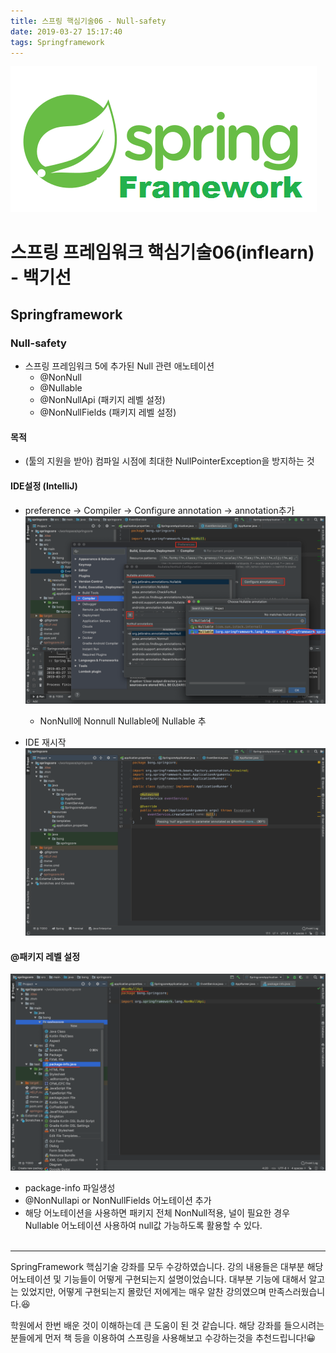 ```yaml
---
title: 스프링 핵심기술06 - Null-safety
date: 2019-03-27 15:17:40
tags: Springframework
---
```

 
![springf](images/springframwork-logo.png)
# 스프링 프레임워크 핵심기술06(inflearn) - 백기선 
## Springframework

### Null-safety
- 스프링 프레임워크 5에 추가된 Null 관련 애노테이션
    - @NonNull
    - @Nullable
    - @NonNullApi (패키지 레벨 설정)
    - @NonNullFields (패키지 레벨 설정)

#### 목적
- (툴의 지원을 받아) 컴파일 시점에 최대한 NullPointerException을 방지하는 것

#### IDE설정 (IntelliJ)
- preference → Compiler → Configure annotation → annotation추가
![springcore](images/springc/springcore05-11.png)
    - NonNull에 Nonnull Nullable에 Nullable 추

- IDE 재시작
![springcore](images/springc/springcore05-12.png)

#### @패키지 레벨 설정
![springcore](images/springc/springcore05-13.png)
- package-info 파일생성
- @NonNullapi or NonNullFields 어노테이션 추가
- 해당 어노테이션을 사용하면 패키지 전체 NonNull적용, 널이 필요한 경우 Nullable 어노테이션 사용하여 null값 가능하도록 활용할 수 있다.
<br><br>

***
 SpringFramework 핵심기술 강좌를 모두 수강하였습니다.
강의 내용들은 대부분 해당 어노테이션 및 기능들이 어떻게 구현되는지 설명이었습니다.
대부분 기능에 대해서 알고는 있었지만, 어떻게 구현되는지 몰랐던 저에게는 매우 알찬 강의였으며 만족스러웠습니다.😆

 학원에서 한번 배운 것이 이해하는데 큰 도움이 된 것 같습니다. 
해당 강좌를 들으시려는 분들에게 먼저 책 등을 이용하여 스프링을 사용해보고 수강하는것을 추천드립니다!😀
<br><br>
    




